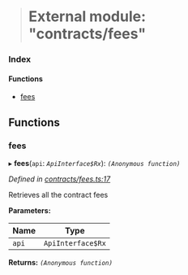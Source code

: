 > # External module: "contracts/fees"

### Index

#### Functions

* [fees](_contracts_fees_.md#fees)

## Functions

###  fees

▸ **fees**(`api`: *`ApiInterface$Rx`*): *`(Anonymous function)`*

*Defined in [contracts/fees.ts:17](https://github.com/polkadot-js/api/blob/7229a5f/packages/api-derive/src/contracts/fees.ts#L17)*

Retrieves all the contract fees

**Parameters:**

Name | Type |
------ | ------ |
`api` | `ApiInterface$Rx` |

**Returns:** *`(Anonymous function)`*